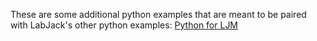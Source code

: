 These are some additional python examples that are meant to be paired with LabJack's other python examples:
[Python for LJM](https://labjack.com/support/software/examples/ljm/python)